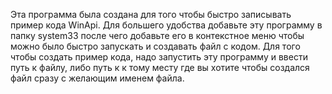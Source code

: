 Эта программа была создана для того чтобы быстро записывать пример кода WinApi. Для большего удобства добавьте эту программу в папку system33 после чего добавьте его в контекстное меню чтобы можно было быстро запускать и создавать файл с кодом.
Для того чтобы создать пример кода, надо запустить эту программу и ввести путь к файлу, либо путь к к тому месту где вы хотите чтобы создался файл сразу с желающим именем файла.
